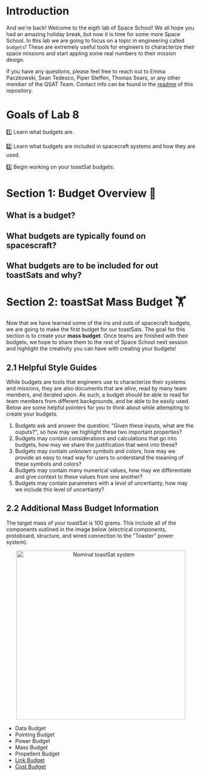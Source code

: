 # Introduction 
And we're back! Welcome to the eigth lab of Space School! We all hope you had an amazing holiday break, but now it is time for some more Space School. In this lab we are going to focus on a topic in engineering called `budgets`! These are extremely useful tools for engineers to characterize their space missions and start appling some real numbers to their mission design. 

If you have any questions, please feel free to reach out to Emma Paczkowski, Sean Tedesco, Piper Steffen, Thomas Sears, or any other member of the QSAT Team. Contact info can be found in the [readme](https://github.com/queens-satellite-team/Space-School) of this repository. 

# Goals of Lab 8

1️⃣ Learn what budgets are. 

2️⃣ Learn what budgets are included in spacecraft systems and how they are used.  

3️⃣ Begin working on your toastSat budgets. 

# Section 1: Budget Overview 📖

## What is a budget? 

## What budgets are typically found on spacescraft? 

## What budgets are to be included for out toastSats and why? 

# Section 2: toastSat Mass Budget 🏋️
Now that we have learned some of the ins and outs of spacecraft budgets, we are going to make the first budget for our toastSats. The goal for this section is to create your **mass budget**. Once teams are finished with their budgets, we hope to share them to the rest of Space School next session and highlight the creativity you can have with creating your budgets!  

## 2.1 Helpful Style Guides
While budgets are tools that engineers use to characterize their systems and missions, they are also documents that are _alive_, read by many team members, and iterated upon. As such, a budget should be able to read for team members from different backgrounds, and be able to be easily used. Below are some helpful pointers for you to think about while attempting to create your budgets. 

1. Budgets ask and answer the question: "Given these inputs, what are the ouputs?", so how may we highlight these two important properties?
1. Budgets may contain considerations and calculations that go into budgets, how may we share the justification that went into these?
1. Budgets may contain unknown symbols and colors, how may we provide an easy to read way for users to understand the meaning of these symbols and colors? 
1. Budgets may contain many numerical values, how may we differentiate and give context to these values from one another?  
1. Budgets may contain parameters with a level of uncertianty, how may we include this level of uncertianty? 

## 2.2 Additional Mass Budget Information 
The target mass of your toastSat is 100 grams. This include all of the components outlined in the image below (electrical components, protoboard, structure, and wired connection to the "Toaster" power system). 

<p align="center">
  <img src ="https://user-images.githubusercontent.com/48306876/148651483-f6d84dc8-4b3b-412c-906e-6323e64390ae.png" width = "450" alt ="Nominal toastSat system ">
</p> 
 
- Data Budget
- Pointing Budget
- Power Budget
- Mass Budget
- Propellent Budget
- [Link Budget](https://en.wikipedia.org/wiki/Link_budget)
- [Cost Budget](https://en.wikipedia.org/wiki/Budget)
